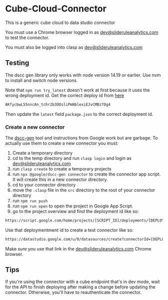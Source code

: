 # Cube-Cloud-Connector

This is a generic cube cloud to data studio connector

You must use a Chrome browser logged in as dev@slideruleanalytics.com to test
the connector.

You must also be logged into clasp as dev@slideruleanalytics.com

## Testing

The dscc gen library only works with node version 14.19 or earlier. Use nvm to
install and switch node versions.

Note that `npm run try_latest` doesn't work at first because it uses the wrong
deployment id. Get the correct deploy id from
[here](https://script.google.com/home/projects/1xEDsQ9o0cLXwXIgfAulqmFktZoioqJX3duxO_CcWEkoNMeVNBIOtswyk/deployments/AKfycbwL55nncAn_tchr2b3OOsliPmNblexiEJvCMBz7Og4)

```bash
AKfycbwL55nncAn_tchr2b3OOsliPmNblexiEJvCMBz7Og4
```

Then update the `latest` field `package.json` to the correct deployment id.

### Create a new connector

The
[dscc-gen](https://developers.google.com/datastudio/connector/local-development)
tool and instructions from Google work but are garbage. To actually use them to
create a new connector you must:

1. Create a temporary directory
2. cd to the temp directory and run `clasp login` and login as
   dev@slideruleanalytics.com
3. run `clasp create` to create a temporary projects
4. run `npx @google/dscc-gen connector` to create the connector app script. It
   will create this in a new connector directory.
5. cd to your connector directory
6. move the `.clasp` file in the `src` directory to the root of your connector
   directory
7. run `npm run push`
8. run `npm run open` to open the project in Google App Script.
9. go to the project overview and find the deployment id like so:

```bash
https://script.google.com/home/projects/[SCRIPT_ID]/deployments/[DEPLOYMENT_ID]
```

Use that deploymentment id to create a test connector like so:

```bash
https://datastudio.google.com/u/0/datasources/create?connectorId=[DEPLOYMENT_ID]
```

Make sure you use that link in the dev@slideruleanalytics.com Chrome browser.

## Tips

If you're using the connector with a cube endpoint that's in dev mode, wait for
the API to finish deploying after making a change before updating the connector.
Otherwise, you'll have to reauthenticate the connector.
